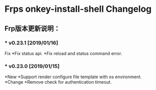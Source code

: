 Frps onkey-install-shell Changelog
==================================
## Frp版本更新说明：

### * v0.23.1 [2019/01/16]
 Fix
  *Fix status api.
  *Fix reload and status command error.

###  * v0.23.0 [2019/01/15]

 *New
  *Support render configure file template with os environment.
 *Change
  *Remove check for authentication timeout.
